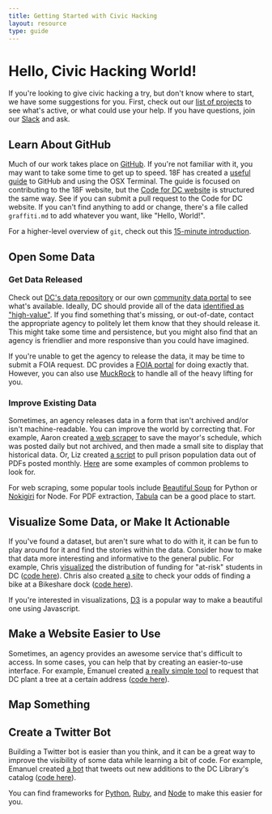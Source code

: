 ```yaml
---
title: Getting Started with Civic Hacking
layout: resource
type: guide
---
```


# Hello, Civic Hacking World!

If you're looking to give civic hacking a try, but don't know where to start, we have some suggestions for you. First, check out our [list of projects](/project.html) to see what's active, or what could use your help. If you have questions, join our [Slack](/joinslack.html) and ask.

## Learn About GitHub

Much of our work takes place on [GitHub](https://github.com). If you're not familiar with it, you may want to take some time to get up to speed. 18F has created a [useful guide](https://18f.gsa.gov/2015/03/03/how-to-use-github-and-the-terminal-a-guide/) to GitHub and using the OSX Terminal. The guide is focused on contributing to the 18F website, but the [Code for DC website](https://github.com/codefordc/codefordc.github.com) is structured the same way. See if you can submit a pull request to the Code for DC website. If you can't find anything to add or change, there's a file called `graffiti.md` to add whatever you want, like "Hello, World!".

For a higher-level overview of `git`, check out this [15-minute introduction](https://try.github.io/).

## Open Some Data

### Get Data Released

Check out [DC's data repository](http://opendata.dc.gov/) or our own [community data portal](http://opendatadc.org/) to see what's available. Ideally, DC should provide all of the data [identified as "high-value"](https://census.usopendata.org/methodology.html). If you find something that's missing, or out-of-date, contact the appropriate agency to politely let them know that they should release it. This might take some time and persistence, but you might also find that an agency is friendlier and more responsive than you could have imagined. 

If you're unable to get the agency to release the data, it may be time to submit a FOIA request. DC provides a [FOIA portal](http://foia-dc.gov/palMain.aspx) for doing exactly that. However, you can also use [MuckRock](https://www.muckrock.com/place/united-states-of-america/district-of-columbia/washington/) to handle all of the heavy lifting for you.

### Improve Existing Data

Sometimes, an agency releases data in a form that isn't archived and/or isn't machine-readable. You can improve the world by correcting that. For example, Aaron created [a web scraper](https://github.com/ajschumacher/dc_mayor_schedule) to save the mayor's schedule, which was posted daily but not archived, and then made a small site to display that historical data. Or, Liz created [a script](https://github.com/lizmeister321/rebuilding-reentry) to pull prison population data out of PDFs posted monthly. [Here](https://github.com/Quartz/bad-data-guide) are some examples of common problems to look for.

For web scraping, some popular tools include [Beautiful Soup](http://www.crummy.com/software/BeautifulSoup/) for Python or [Nokigiri](http://www.nokogiri.org/) for Node. For PDF extraction, [Tabula](http://tabula.technology/) can be a good place to start.

## Visualize Some Data, or Make It Actionable

If you've found a dataset, but aren't sure what to do with it, it can be fun to play around for it and find the stories within the data. Consider how to make that data more interesting and informative to the general public. For example, Chris [visualized](http://cmgiven.github.io/at-risk/) the distribution of funding for "at-risk" students in DC ([code here](https://github.com/cmgiven/at-risk)). Chris also created [a site](https://cmgiven.github.io/bikeshare-odds/) to check your odds of finding a bike at a Bikeshare dock ([code here](https://github.com/cmgiven/bikeshare-odds)).

If you're interested in visualizations, [D3](http://d3js.org/) is a popular way to make a beautiful one using Javascript.

## Make a Website Easier to Use

Sometimes, an agency provides an awesome service that's difficult to access. In some cases, you can help that by creating an easier-to-use interface. For example, Emanuel created [a really simple tool](http://getdctrees.org/) to request that DC plant a tree at a certain address ([code here](https://github.com/emanuelfeld/tree-map)).

## Map Something

## Create a Twitter Bot

Building a Twitter bot is easier than you think, and it can be a great way to improve the visibility of some data while learning a bit of code. For example, Emanuel created [a bot](https://twitter.com/booksfordc) that tweets out new additions to the DC Library's catalog ([code here](https://github.com/emanuelfeld/booksfordc)).

You can find frameworks for [Python](https://github.com/magsol/pybot), [Ruby](https://github.com/muffinista/chatterbot), and [Node](https://github.com/dariusk/examplebot) to make this easier for you.